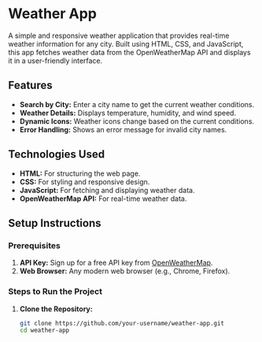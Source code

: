 # Weather App

A simple and responsive weather application that provides real-time weather information for any city. Built using HTML, CSS, and JavaScript, this app fetches weather data from the OpenWeatherMap API and displays it in a user-friendly interface.

## Features

- **Search by City:** Enter a city name to get the current weather conditions.
- **Weather Details:** Displays temperature, humidity, and wind speed.
- **Dynamic Icons:** Weather icons change based on the current conditions.
- **Error Handling:** Shows an error message for invalid city names.

## Technologies Used

- **HTML:** For structuring the web page.
- **CSS:** For styling and responsive design.
- **JavaScript:** For fetching and displaying weather data.
- **OpenWeatherMap API:** For real-time weather data.

## Setup Instructions

### Prerequisites

1. **API Key:** Sign up for a free API key from [OpenWeatherMap](https://openweathermap.org/api).
2. **Web Browser:** Any modern web browser (e.g., Chrome, Firefox).

### Steps to Run the Project

1. **Clone the Repository:**
   ```bash
   git clone https://github.com/your-username/weather-app.git
   cd weather-app
